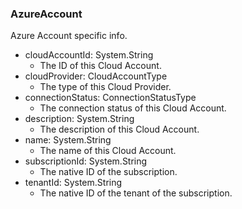### AzureAccount
Azure Account specific info.

- cloudAccountId: System.String
  - The ID of this Cloud Account.
- cloudProvider: CloudAccountType
  - The type of this Cloud Provider.
- connectionStatus: ConnectionStatusType
  - The connection status of this Cloud Account.
- description: System.String
  - The description of this Cloud Account.
- name: System.String
  - The name of this Cloud Account.
- subscriptionId: System.String
  - The native ID of the subscription.
- tenantId: System.String
  - The native ID of the tenant of the subscription.
